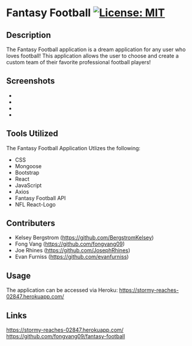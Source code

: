 # Fantasy Football [![License: MIT](https://img.shields.io/badge/License-MIT-yellow.svg)](https://opensource.org/licenses/MIT)


## Description
The Fantasy Football application is a dream application for any user who loves football! This application allows the user to choose and create a custom team of their favorite professional football players! 


## Screenshots
- ![]()
- ![]()
- ![]()
- ![]()

## Tools Utilized 
The Fantasy Football Application Utlizes the following:

- CSS
- Mongoose
- Bootstrap
- React
- JavaScript
- Axios
- Fantasy Football API
- NFL React-Logo 

## Contributers
- Kelsey Bergstrom  (https://github.com/BergstromKelsey)
- Fong Vang  (https://github.com/fongvang09)
- Joe Rhines (https://github.com/JosephRhines)
- Evan Furniss  (https://github.com/evanfurniss)

## Usage 
The application can be accessed via Heroku: 
https://stormy-reaches-02847.herokuapp.com/

## Links
https://stormy-reaches-02847.herokuapp.com/
<br/>
https://github.com/fongvang09/fantasy-football

